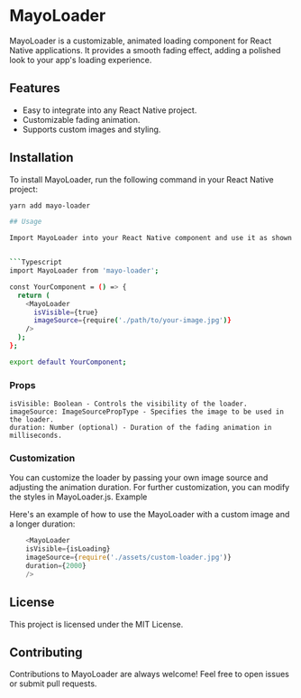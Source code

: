 # MayoLoader

MayoLoader is a customizable, animated loading component for React Native applications. It provides a smooth fading effect, adding a polished look to your app's loading experience.

## Features

- Easy to integrate into any React Native project.
- Customizable fading animation.
- Supports custom images and styling.

## Installation

To install MayoLoader, run the following command in your React Native project:

```bash
yarn add mayo-loader

## Usage

Import MayoLoader into your React Native component and use it as shown below:


```Typescript
import MayoLoader from 'mayo-loader';

const YourComponent = () => {
  return (
    <MayoLoader
      isVisible={true}
      imageSource={require('./path/to/your-image.jpg')}
    />
  );
};

export default YourComponent;

```

### Props

    isVisible: Boolean - Controls the visibility of the loader.
    imageSource: ImageSourcePropType - Specifies the image to be used in the loader.
    duration: Number (optional) - Duration of the fading animation in milliseconds.

### Customization

You can customize the loader by passing your own image source and adjusting the animation duration. For further customization, you can modify the styles in MayoLoader.js.
Example

Here's an example of how to use the MayoLoader with a custom image and a longer duration:


```Typescript
    <MayoLoader
    isVisible={isLoading}
    imageSource={require('./assets/custom-loader.jpg')}
    duration={2000}
    />
```

## License

This project is licensed under the MIT License.

## Contributing

Contributions to MayoLoader are always welcome! Feel free to open issues or submit pull requests.
